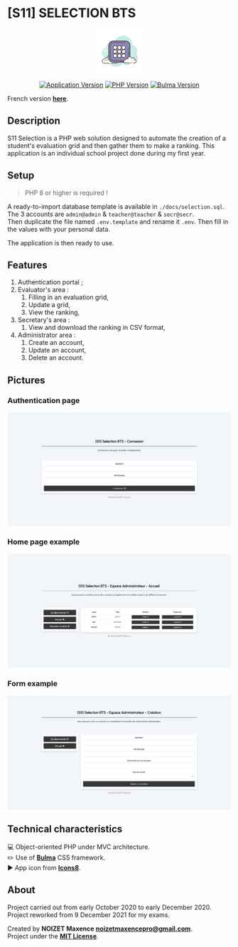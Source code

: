 # [S11] SELECTION BTS

<p align="center"><a href="https://github.com/25thMaxouuu/s11-selection" target="_blank" rel="noopener noreferrer"><img width="100" src="./public/assets/images/icones8-favicon.png"></a></p>

<p align="center">
   <a href="https://github.com/25thMaxouuu/s11-selection"><img src="https://img.shields.io/badge/version-1.1.0-9cf" alt="Application Version" /><a>
   <a href="https://php.net/"><img src="https://img.shields.io/badge/php-%3E%3D%208.0.13-%37278AB" alt="PHP Version" /><a>
   <a href="https://bulma.io/"><img src="https://img.shields.io/badge/dynamic/json?color=%2300D1B2&label=Bulma&query=%24.version&url=https%3A%2F%2Fraw.githubusercontent.com%2Fjgthms%2Fbulma%2Fmaster%2Fpackage.json" alt="Bulma Version" /><a>
</p>

French version **[here](https://github.com/25thMaxouuu/s11-selection/blob/main/docs/README-FR.md)**.

## Description

S11 Selection is a PHP web solution designed to automate the creation of a student's evaluation grid and then gather them to make a ranking. This application is an individual school project done during my first year.

## Setup

> PHP 8 or higher is required !

A ready-to-import database template is available in `./docs/selection.sql`. The 3 accounts are `admin@admin` & `teacher@teacher` & `secr@secr`.\
Then duplicate the file named `.env.template` and rename it `.env`. Then fill in the values with your personal data.

The application is then ready to use.

## Features

1. Authentication portal ;
2. Evaluator's area :
   1. Filling in an evaluation grid,
   2. Update a grid,
   3. View the ranking,
3. Secretary's area :
   1. View and download the ranking in CSV format,
4. Administrator area :
   1. Create an account,
   2. Update an account,
   3. Delete an account.

## Pictures

### Authentication page

<p align="center">
   <img alt="Authentication page" width="700" src="./docs/README-PICTURES/auth-home.jpg">
</p>

### Home page example

<p align="center">
   <img alt="Home page example" width="700" src="./docs/README-PICTURES/home-example.jpg">
</p>

### Form example

<p align="center">
   <img alt="Form example" width="700" src="./docs/README-PICTURES/form-example.jpg">
</p>

## Technical characteristics

:computer: Object-oriented PHP under MVC architecture.\
:pencil2: Use of **[Bulma](https://bulma.io/documentation/overview/start/)** CSS framework.\
:arrow_forward: App icon from **[Icons8](https://icons8.com/icon/64044/grid)**.

## About

Project carried out from early October 2020 to early December 2020. Project reworked from 9 December 2021 for my exams.

Created by **NOIZET Maxence** **<noizetmaxencepro@gmail.com>**.\
Project under the **[MIT License](https://opensource.org/licenses/MIT)**.
